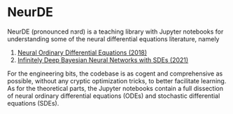# NeurDE

NeurDE (pronounced nɜrd) is a teaching library with Jupyter notebooks for understanding some of the neural differential equations literature, namely

1. [Neural Ordinary Differential Equations (2018)](https://arxiv.org/abs/1806.07366)
2. [Infinitely Deep Bayesian Neural Networks with SDEs (2021)](https://arxiv.org/abs/2102.06559)

For the engineering bits, the codebase is as cogent and comprehensive as possible, without any cryptic optimization tricks, to better facilitate learning.
As for the theoretical parts, the Jupyter notebooks contain a full dissection of neural ordinary differential equations (ODEs) and stochastic differential equations (SDEs).
